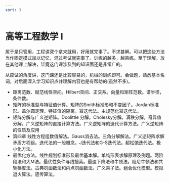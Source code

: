 ```yaml
---
sort: 3
---
```

# 高等工程数学 I

属于是只管用，工程讲究个拿来就用，好用就完事了。不求甚解。可以把这些方法当作固定模式加以记忆，混过考试就完事了。训练的越多，越熟练。至于理解，放在其他课上解决，毕竟这门课涉及到的知识面还是非常广的。

从应试的角度讲，这门课还是比较容易的，机械的训练即可。会做题，熟悉基本名词，对后面深入学习知识点并理解内容也是有帮助的(虽然不多)。

- 距离范数、赋范线性空间。Hilbert空间、正交系。向量和矩阵范数。谱半径，条件数。
- 矩阵的标准型与特征值计算。矩阵的Smith标准形和不变因子。Jordan标准形。盖尔圆定理。特征值的隔离。幂迭代法。主规范化幂迭代法。
- 矩阵分解与广义逆矩阵。Doolittle 分解。Cholesky分解。满秩分解。奇异值分解。广义逆矩阵的直接计算方法。广义逆矩阵的迭代计算方法。广义逆矩阵的性质及应用
- 第四章 线性方程组数值解法。Gauss消去法。三角分解解法。广义逆矩阵求解矛盾方程组。迭代法的一般概念。J迭代法和G-S迭代法。超松弛迭代法。极小化方法。
- 最优化方法。线性规划标准形及最优基本解。单纯形表求解原理及例题。两阶段法和大M法。最优性条件与线搜索。最速下降法和牛顿法。阻尼牛顿法和共轭梯度法。古典罚函数法和内点罚函数法。广义乘子法。组合优化模型。模拟退火算法。遗传算法。


